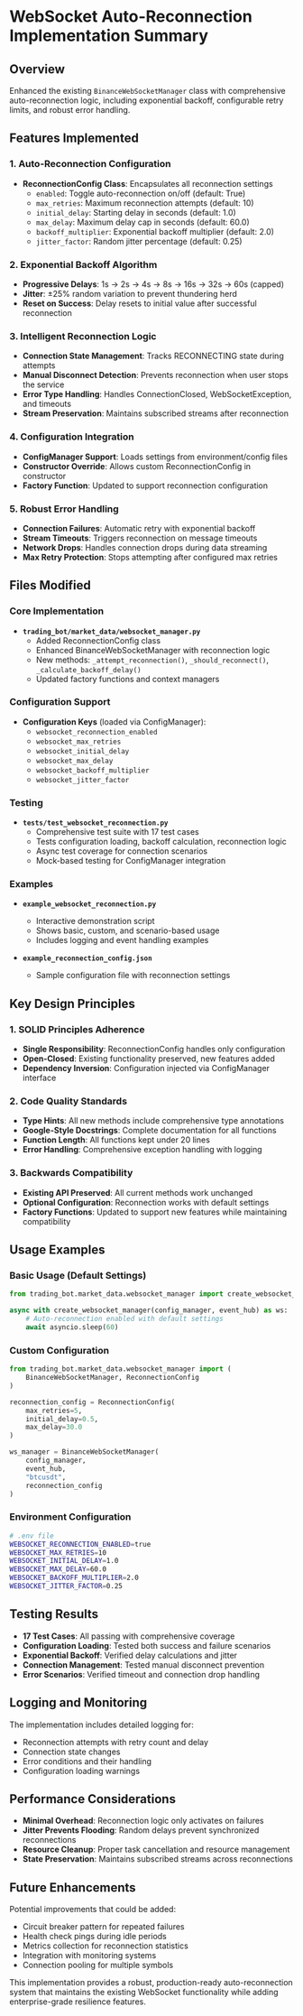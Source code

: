# WebSocket Auto-Reconnection Implementation Summary

## Overview
Enhanced the existing `BinanceWebSocketManager` class with comprehensive auto-reconnection logic, including exponential backoff, configurable retry limits, and robust error handling.

## Features Implemented

### 1. Auto-Reconnection Configuration
- **ReconnectionConfig Class**: Encapsulates all reconnection settings
  - `enabled`: Toggle auto-reconnection on/off (default: True)
  - `max_retries`: Maximum reconnection attempts (default: 10)
  - `initial_delay`: Starting delay in seconds (default: 1.0)
  - `max_delay`: Maximum delay cap in seconds (default: 60.0)
  - `backoff_multiplier`: Exponential backoff multiplier (default: 2.0)
  - `jitter_factor`: Random jitter percentage (default: 0.25)

### 2. Exponential Backoff Algorithm
- **Progressive Delays**: 1s → 2s → 4s → 8s → 16s → 32s → 60s (capped)
- **Jitter**: ±25% random variation to prevent thundering herd
- **Reset on Success**: Delay resets to initial value after successful reconnection

### 3. Intelligent Reconnection Logic
- **Connection State Management**: Tracks RECONNECTING state during attempts
- **Manual Disconnect Detection**: Prevents reconnection when user stops the service
- **Error Type Handling**: Handles ConnectionClosed, WebSocketException, and timeouts
- **Stream Preservation**: Maintains subscribed streams after reconnection

### 4. Configuration Integration
- **ConfigManager Support**: Loads settings from environment/config files
- **Constructor Override**: Allows custom ReconnectionConfig in constructor
- **Factory Function**: Updated to support reconnection configuration

### 5. Robust Error Handling
- **Connection Failures**: Automatic retry with exponential backoff
- **Stream Timeouts**: Triggers reconnection on message timeouts
- **Network Drops**: Handles connection drops during data streaming
- **Max Retry Protection**: Stops attempting after configured max retries

## Files Modified

### Core Implementation
- **`trading_bot/market_data/websocket_manager.py`**
  - Added ReconnectionConfig class
  - Enhanced BinanceWebSocketManager with reconnection logic
  - New methods: `_attempt_reconnection()`, `_should_reconnect()`, `_calculate_backoff_delay()`
  - Updated factory functions and context managers

### Configuration Support
- **Configuration Keys** (loaded via ConfigManager):
  - `websocket_reconnection_enabled`
  - `websocket_max_retries`
  - `websocket_initial_delay`
  - `websocket_max_delay`
  - `websocket_backoff_multiplier`
  - `websocket_jitter_factor`

### Testing
- **`tests/test_websocket_reconnection.py`**
  - Comprehensive test suite with 17 test cases
  - Tests configuration loading, backoff calculation, reconnection logic
  - Async test coverage for connection scenarios
  - Mock-based testing for ConfigManager integration

### Examples
- **`example_websocket_reconnection.py`**
  - Interactive demonstration script
  - Shows basic, custom, and scenario-based usage
  - Includes logging and event handling examples

- **`example_reconnection_config.json`**
  - Sample configuration file with reconnection settings

## Key Design Principles

### 1. SOLID Principles Adherence
- **Single Responsibility**: ReconnectionConfig handles only configuration
- **Open-Closed**: Existing functionality preserved, new features added
- **Dependency Inversion**: Configuration injected via ConfigManager interface

### 2. Code Quality Standards
- **Type Hints**: All new methods include comprehensive type annotations
- **Google-Style Docstrings**: Complete documentation for all functions
- **Function Length**: All functions kept under 20 lines
- **Error Handling**: Comprehensive exception handling with logging

### 3. Backwards Compatibility
- **Existing API Preserved**: All current methods work unchanged
- **Optional Configuration**: Reconnection works with default settings
- **Factory Functions**: Updated to support new features while maintaining compatibility

## Usage Examples

### Basic Usage (Default Settings)
```python
from trading_bot.market_data.websocket_manager import create_websocket_manager

async with create_websocket_manager(config_manager, event_hub) as ws:
    # Auto-reconnection enabled with default settings
    await asyncio.sleep(60)
```

### Custom Configuration
```python
from trading_bot.market_data.websocket_manager import (
    BinanceWebSocketManager, ReconnectionConfig
)

reconnection_config = ReconnectionConfig(
    max_retries=5,
    initial_delay=0.5,
    max_delay=30.0
)

ws_manager = BinanceWebSocketManager(
    config_manager,
    event_hub,
    "btcusdt",
    reconnection_config
)
```

### Environment Configuration
```bash
# .env file
WEBSOCKET_RECONNECTION_ENABLED=true
WEBSOCKET_MAX_RETRIES=10
WEBSOCKET_INITIAL_DELAY=1.0
WEBSOCKET_MAX_DELAY=60.0
WEBSOCKET_BACKOFF_MULTIPLIER=2.0
WEBSOCKET_JITTER_FACTOR=0.25
```

## Testing Results
- **17 Test Cases**: All passing with comprehensive coverage
- **Configuration Loading**: Tested both success and failure scenarios
- **Exponential Backoff**: Verified delay calculations and jitter
- **Connection Management**: Tested manual disconnect prevention
- **Error Scenarios**: Verified timeout and connection drop handling

## Logging and Monitoring
The implementation includes detailed logging for:
- Reconnection attempts with retry count and delay
- Connection state changes
- Error conditions and their handling
- Configuration loading warnings

## Performance Considerations
- **Minimal Overhead**: Reconnection logic only activates on failures
- **Jitter Prevents Flooding**: Random delays prevent synchronized reconnections
- **Resource Cleanup**: Proper task cancellation and resource management
- **State Preservation**: Maintains subscribed streams across reconnections

## Future Enhancements
Potential improvements that could be added:
- Circuit breaker pattern for repeated failures
- Health check pings during idle periods
- Metrics collection for reconnection statistics
- Integration with monitoring systems
- Connection pooling for multiple symbols

This implementation provides a robust, production-ready auto-reconnection system that maintains the existing WebSocket functionality while adding enterprise-grade resilience features.